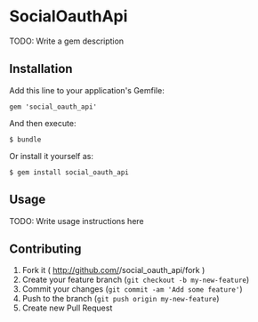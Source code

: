 # SocialOauthApi

TODO: Write a gem description

## Installation

Add this line to your application's Gemfile:

    gem 'social_oauth_api'

And then execute:

    $ bundle

Or install it yourself as:

    $ gem install social_oauth_api

## Usage

TODO: Write usage instructions here

## Contributing

1. Fork it ( http://github.com/<my-github-username>/social_oauth_api/fork )
2. Create your feature branch (`git checkout -b my-new-feature`)
3. Commit your changes (`git commit -am 'Add some feature'`)
4. Push to the branch (`git push origin my-new-feature`)
5. Create new Pull Request
